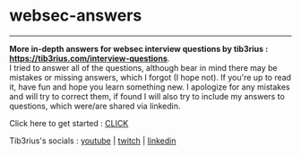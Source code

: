 # websec-answers
---
**More in-depth answers for websec interview questions by tib3rius : <a href="https://tib3rius.com/interview-questions" target="_blank" rel="noopener noreferrer">https://tib3rius.com/interview-questions</a>**. <br>I tried to answer all of the questions, although bear in mind there may be mistakes or missing answers, which I forgot (I hope not). If you're up to read it, have fun and hope you learn something new. I apologize for any mistakes and will try to correct them, if found I will also try to include my answers to questions, which were/are shared via linkedin.

Click here to get started : <a href="https://github.com/x1trap/websec-answers/blob/main/Tiberius%20websec/Web%20AppSec%20Interview%20Answers..md" target="_blank" rel="noopener noreferrer">CLICK</a>


Tib3rius's socials : <a href="https://www.youtube.com/@Tib3rius" target="_blank" rel="noopener noreferrer">youtube</a> | <a href="https://www.twitch.tv/0xtib3rius" target="_blank" rel="noopener noreferrer">twitch</a> | <a href="https://www.linkedin.com/in/tib3rius/" target="_blank" rel="noopener noreferrer">linkedin</a>

